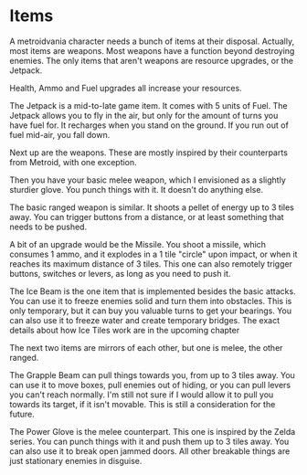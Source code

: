 # Items

A metroidvania character needs a bunch of items at their disposal. Actually, most items are weapons. Most weapons have a function beyond destroying enemies. The only items that aren't weapons are resource upgrades, or the Jetpack.

Health, Ammo and Fuel upgrades all increase your resources.

The Jetpack is a mid-to-late game item. It comes with 5 units of Fuel. The Jetpack allows you to fly in the air, but only for the amount of turns you have fuel for. It recharges when you stand on the ground. If you run out of fuel mid-air, you fall down.

Next up are the weapons. These are mostly inspired by their counterparts from Metroid, with one exception.

Then you have your basic melee weapon, which I envisioned as a slightly sturdier glove. You punch things with it. It doesn't do anything else.

The basic ranged weapon is similar. It shoots a pellet of energy up to 3 tiles away. You can trigger buttons from a distance, or at least something that needs to be pushed.

A bit of an upgrade would be the Missile. You shoot a missile, which consumes 1 ammo, and it explodes in a 1 tile "circle" upon impact, or when it reaches its maximum distance of 3 tiles. This one can also remotely trigger buttons, switches or levers, as long as you need to push it.

The Ice Beam is the one item that is implemented besides the basic attacks. You can use it to freeze enemies solid and turn them into obstacles. This is only temporary, but it can buy you valuable turns to get your bearings. You can also use it to freeze water and create temporary bridges. The exact details about how Ice Tiles work are in the upcoming chapter

The next two items are mirrors of each other, but one is melee, the other ranged.

The Grapple Beam can pull things towards you, from up to 3 tiles away. You can use it to move boxes, pull enemies out of hiding, or you can pull levers you can't reach normally. I'm still not sure if I would allow it to pull you towards its target, if it isn't movable. This is still a consideration for the future.

The Power Glove is the melee counterpart. This one is inspired by the Zelda series. You can punch things with it and push them up to 3 tiles away. You can also use it to break open jammed doors. All other breakable things are just stationary enemies in disguise.
